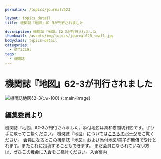 ```yaml
---
permalink: /topics/journal/623

layout: topics_detail
title: 機関誌『地図』62-3が刊行されました

description: 機関誌『地図』62-3が刊行されました
thumbnail: /assets/img/topics/journal623_small.jpg
bodyclass: topics-detail
categories:
  - official
tags:
  - 機関誌
---
```

# 機関誌『地図』62-3が刊行されました
![機関誌地図62-3](https://jcacj.org/assets/img/topics/journal623.jpg){:.w-100}
{:.main-image}

## 編集委員より
機関誌『地図』62-3が刊行されました。添付地図は真和志間切針図です。ぜひ手に取ってご覧ください。
機関誌『地図』については[こちらのページ](https://jcacj.org/service.html)をご覧ください。
会員になるとこの機関誌『地図』および添付地図/冊子が無償で受けとれます。またこれに投稿することもできます。
まだ会員になられていない方は、ぜひこの機会に入会をご検討ください。[入会案内](https://jcacj.org/member.html)
